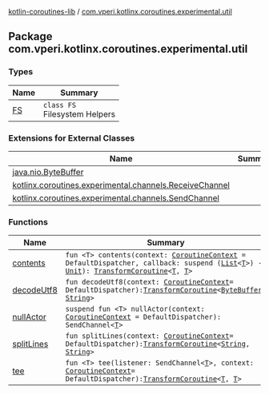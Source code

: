 [kotlin-coroutines-lib](../index.md) / [com.vperi.kotlinx.coroutines.experimental.util](./index.md)

## Package com.vperi.kotlinx.coroutines.experimental.util

### Types

| Name | Summary |
|---|---|
| [FS](-f-s/index.md) | `class FS`<br>Filesystem Helpers |

### Extensions for External Classes

| Name | Summary |
|---|---|
| [java.nio.ByteBuffer](java.nio.-byte-buffer/index.md) |  |
| [kotlinx.coroutines.experimental.channels.ReceiveChannel](kotlinx.coroutines.experimental.channels.-receive-channel/index.md) |  |
| [kotlinx.coroutines.experimental.channels.SendChannel](kotlinx.coroutines.experimental.channels.-send-channel/index.md) |  |

### Functions

| Name | Summary |
|---|---|
| [contents](contents.md) | `fun <T> contents(context: `[`CoroutineContext`](https://kotlinlang.org/api/latest/jvm/stdlib/kotlin.coroutines.experimental/-coroutine-context/index.html)` = DefaultDispatcher, callback: suspend (`[`List`](https://kotlinlang.org/api/latest/jvm/stdlib/kotlin.collections/-list/index.html)`<`[`T`](contents.md#T)`>) -> `[`Unit`](https://kotlinlang.org/api/latest/jvm/stdlib/kotlin/-unit/index.html)`): `[`TransformCoroutine`](../com.vperi.kotlinx.coroutines.experimental.coroutine/-transform-coroutine/index.md)`<`[`T`](contents.md#T)`, `[`T`](contents.md#T)`>` |
| [decodeUtf8](decode-utf8.md) | `fun decodeUtf8(context: `[`CoroutineContext`](https://kotlinlang.org/api/latest/jvm/stdlib/kotlin.coroutines.experimental/-coroutine-context/index.html)` = DefaultDispatcher): `[`TransformCoroutine`](../com.vperi.kotlinx.coroutines.experimental.coroutine/-transform-coroutine/index.md)`<`[`ByteBuffer`](http://docs.oracle.com/javase/6/docs/api/java/nio/ByteBuffer.html)`, `[`String`](https://kotlinlang.org/api/latest/jvm/stdlib/kotlin/-string/index.html)`>` |
| [nullActor](null-actor.md) | `suspend fun <T> nullActor(context: `[`CoroutineContext`](https://kotlinlang.org/api/latest/jvm/stdlib/kotlin.coroutines.experimental/-coroutine-context/index.html)` = DefaultDispatcher): SendChannel<`[`T`](null-actor.md#T)`>` |
| [splitLines](split-lines.md) | `fun splitLines(context: `[`CoroutineContext`](https://kotlinlang.org/api/latest/jvm/stdlib/kotlin.coroutines.experimental/-coroutine-context/index.html)` = DefaultDispatcher): `[`TransformCoroutine`](../com.vperi.kotlinx.coroutines.experimental.coroutine/-transform-coroutine/index.md)`<`[`String`](https://kotlinlang.org/api/latest/jvm/stdlib/kotlin/-string/index.html)`, `[`String`](https://kotlinlang.org/api/latest/jvm/stdlib/kotlin/-string/index.html)`>` |
| [tee](tee.md) | `fun <T> tee(listener: SendChannel<`[`T`](tee.md#T)`>, context: `[`CoroutineContext`](https://kotlinlang.org/api/latest/jvm/stdlib/kotlin.coroutines.experimental/-coroutine-context/index.html)` = DefaultDispatcher): `[`TransformCoroutine`](../com.vperi.kotlinx.coroutines.experimental.coroutine/-transform-coroutine/index.md)`<`[`T`](tee.md#T)`, `[`T`](tee.md#T)`>` |
